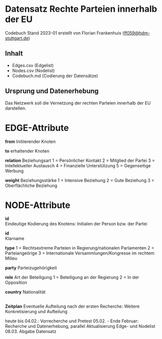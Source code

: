 # Datensatz Rechte Parteien innerhalb der EU #
Codebuch Stand 2023-01
erstellt von Florian Frankenhuis (ff059@hdm-stuttgart.de)

## Inhalt
- Edges.csv (Edgelist)
- Nodes.csv (Nodelist)
- Codebuch.md (Codierung der Datensätze)

## Ursprung und Datenerhebung

Das Netzwerk soll die Vernetzung der rechten Parteien innerhalb der EU darstellen.



# EDGE-Attribute

**from**
Initiierender Knoten


**to**
erhaltender Knoten

**relation**
Beziehungsart 
1 = Persönlicher Kontakt
2 = Mitglied der Partei
3 = Intellektueller Austausch
4 = Finanzielle Unterstützung
5 = Gegenseitige Werbung

**weight**
Beziehungsstärke
1 = Intensive Beziehung
2 = Gute Beziehung
3 = Oberflächliche Beziehung


# NODE-Attribute  
  
**id**  
Eindeutige Kodierung des Knotens: Initialen der Person bzw. der Partei

**id**  
Klarname

**type** 
1 = Rechtsextreme Parteien in Regierung/nationalen Parlamenten
2 = Parteiangeörige
3 = Internationale Versammlungen/Kongresse im rechtem Milieu

**party** 
Parteizugehörigkeit

**role** 
Art der Beteiligung
1 = Beteiligung an der Regierung
2 = In der Opposition

**country** 
Nationalität
##


**Zeitplan**
Eventuelle Aufteilung nach der ersten Recherche: Weitere Konkretisierung und Aufteilung

heute bis 04.02.: Vorrecherche und Pretest
05.02. - Ende Februar: Recherche und Datenerhebung, parallel Aktualisierung Edge- und Nodelist
08.03. Abgabe Datensatz

